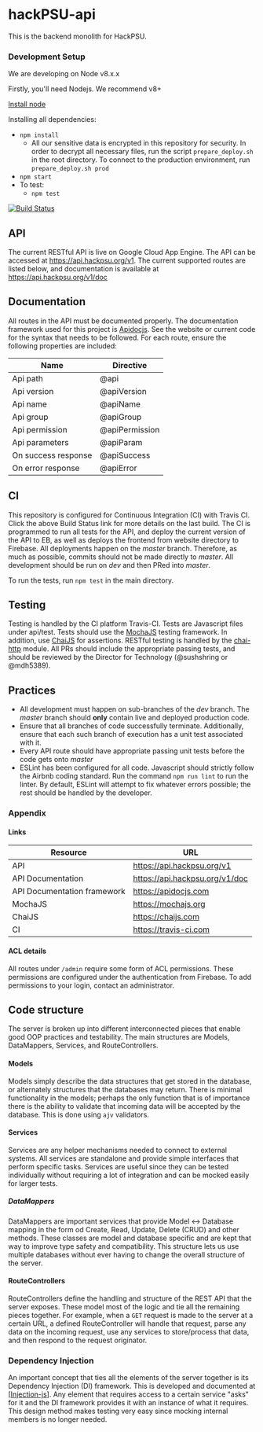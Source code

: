 # hackPSU-api

This is the backend monolith for HackPSU.

### Development Setup

We are developing on Node v8.x.x

Firstly, you'll need Nodejs. We recommend v8+

[Install node](https://nodejs.org/en/)

Installing all dependencies:
- `npm install`
    - All our sensitive data is encrypted in this repository for security. In order to decrypt all necessary files, run the script `prepare_deploy.sh` in the root directory. To connect to the production environment, run `prepare_deploy.sh prod`
- `npm start` 
- To test:
    - `npm test`

[![Build Status](https://travis-ci.com/hackpsu-tech/hackPSUS2018-api.svg?token=rXBswytuwgwFX9F967pp&branch=master)](https://travis-ci.com/hackpsu-tech/hackPSUS2018-api)

## API

The current RESTful API is live on Google Cloud App Engine. The API can be accessed at https://api.hackpsu.org/v1. The current supported routes are listed below, and documentation is available at https://api.hackpsu.org/v1/doc

## Documentation

All routes in the API must be documented properly. The documentation framework used for this project is [Apidocjs](https://apidocjs.com). See the website or current code for the syntax that needs to be followed. For each route, ensure
the following properties are included:

Name | Directive
------------ | -------------
Api path | @api
Api version | @apiVersion
Api name | @apiName
Api group | @apiGroup
Api permission | @apiPermission
Api parameters | @apiParam
On success response | @apiSuccess
On error response | @apiError

## CI

This repository is configured for Continuous Integration (CI) with Travis CI. Click the above Build Status link for more details on the last build.
The CI is programmed to run all tests for the API, and deploy the current version of the API to EB, as well as deploys the frontend from website directory to Firebase.
All deployments happen on the _master_ branch. Therefore, as much as possible, commits should not be made directly to _master_. All development should be run on _dev_
and then PRed into _master_.

To run the tests, run `npm test` in the main directory.

## Testing

Testing is handled by the CI platform Travis-CI. Tests are Javascript files under api/test. Tests should use the [MochaJS](http://Mochajs.org) testing framework. In addition, use
[ChaiJS](http://chaijs.com) for assertions. RESTful testing is handled by the [chai-http](http://chaijs.com/plugins/chai-http/) module.
All PRs should include the appropriate passing tests, and should be reviewed by the Director for Technology (@sushshring or @mdh5389).

## Practices
- All development must happen on sub-branches of the _dev_ branch. The _master_ branch should **only** contain live and deployed production code.
- Ensure that all branches of code successfully terminate. Additionally, ensure that each such branch of execution has a unit test associated with it.
- Every API route should have appropriate passing unit tests before the code gets onto _master_
- ESLint has been configured for all code. Javascript should strictly follow the Airbnb coding standard. Run the command `npm run lint` to run the linter.
By default, ESLint will attempt to fix whatever errors possible; the rest should be handled by the developer.

### Appendix

#### Links
Resource | URL
------------ | -------------
 API | https://api.hackpsu.org/v1
 API Documentation | https://api.hackpsu.org/v1/doc
 API Documentation framework | https://apidocjs.com
 MochaJS | https://mochajs.org
 ChaiJS | https://chaijs.com
 CI | https://travis-ci.com

 #### ACL details
 All routes under ```/admin``` require some form of ACL permissions. These permissions are configured
 under the authentication from Firebase. To add permissions to your login, contact an administrator.
 
 ## Code structure
 The server is broken up into different interconnected pieces that enable good OOP practices and testability. The main structures are Models, DataMappers, Services, and RouteControllers. 
#### Models
 Models simply describe the data structures that get stored in the database, or alternately structures that the databases may return.
 There is minimal functionality in the models; perhaps the only function that is of importance there is the ability to validate that incoming data will be accepted by the database. This is done using `ajv` validators.
 

#### Services
Services are any helper mechanisms needed to connect to external systems. All services are standalone and provide simple interfaces that perform specific tasks. Services are useful since they can be tested individually without requiring a lot of integration and can be mocked easily for larger tests.

##### DataMappers
DataMappers are important services that provide Model <-> Database mapping in the form od Create, Read, Update, Delete (CRUD) and other methods. These classes are model and database specific and are kept that way to improve type safety and compatibility.
This structure lets us use multiple databases without ever having to change the overall structure of the server.

#### RouteControllers
RouteControllers define the handling and structure of the REST API that the server exposes. These model most of the logic and tie all the remaining pieces together. For example, when a `GET` request is made to the server
at a certain URL, a defined RouteController will handle that request, parse any data on the incoming request, use any services to store/process that data, and then respond to the request originator.

### Dependency Injection
An important concept that ties all the elements of the server together is its Dependency Injection (DI) framework. This is developed and documented at [[Injection-js](https://github.com/mgechev/injection-js)].
Any element that requires access to a certain service "asks" for it and the DI framework provides it with an instance of what it requires.
This design method makes testing very easy since mocking internal members is no longer needed.
